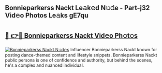 ## Bonnieparkerss Nackt Le𝚊k𝚎d N𝚞𝚍e - Part-j32 Vid𝚎o Photos Le𝚊ks gE7qu

# <h2><a href="http://fbb117u.evod.top/?m=Bonnieparkerss+Nackt">🔗 👉🔴 Bonnieparkerss Nackt Vid𝚎o Ph𝚘t𝚘s</a></h2>

[![Bonnieparkerss Nackt N𝚞d𝚎s](https://i.imgur.com/8V9OHl7.gif)](http://fbb117u.evod.top/?m=Bonnieparkerss+Nackt)
Influencer Bonnieparkerss Nackt known for posting dance-themed content and lifestyle snippets. Bonnieparkerss Nackt public persona is one of confidence and authority, but behind the scenes, he's a complex and nuanced individual. 
